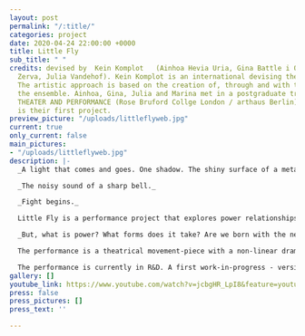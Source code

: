 ```yaml
---
layout: post
permalink: "/:title/"
categories: project
date: 2020-04-24 22:00:00 +0000
title: Little Fly
sub_title: " "
credits: devised by  Kein Komplot   (Ainhoa Hevia Uria, Gina Battle i Oliva, Marina
  Zerva, Julia Vandehof). Kein Komplot is an international devising theatre collective.
  The artistic approach is based on the creation of, through and with the body in
  the ensemble. Ainhoa, Gina, Julia and Marina met in a postgraduate training in DEVISED
  THEATER AND PERFORMANCE (Rose Bruford Collge London / arthaus Berlin). Little Fly
  is their first project.
preview_picture: "/uploads/littleflyweb.jpg"
current: true
only_current: false
main_pictures:
- "/uploads/littleflyweb.jpg"
description: |-
  _A light that comes and goes. One shadow. The shiny surface of a metal stuck between two lips. Dark. The blurry silhouette of three bodies in the space._

  _The noisy sound of a sharp bell._

  _Fight begins._

  Little Fly is a performance project that explores power relationships through play(fullness), surrealism and the movement of four performers in a limited space.

  _But, what is power? What forms does it take? Are we born with the need to have it or is it imposed over the years? What are our repressed freedoms? And what is the line that separates the power from oppression?_

  The performance is a theatrical movement-piece with a non-linear dramaturgy. The creation is based on the use of four elements: the boxing ring, the animalisation of chicken, ropes that create disconnected connections, and the constant buzz of flies.

  The performance is currently in R&D. A first work-in-progress - version was shared with an audience in India as part of the Whilst Walking Touring Theater Festival. In February and March 2020 we received two working opportunities: in Berlin and Faber Residency Girona. Covid-19 stopped our possibility to work with each other as we live in different parts of Europe. We are waiting to be able to meet again in the space.
gallery: []
youtube_link: https://www.youtube.com/watch?v=jcbgHR_LpI8&feature=youtu.be
press: false
press_pictures: []
press_text: ''

---
```

